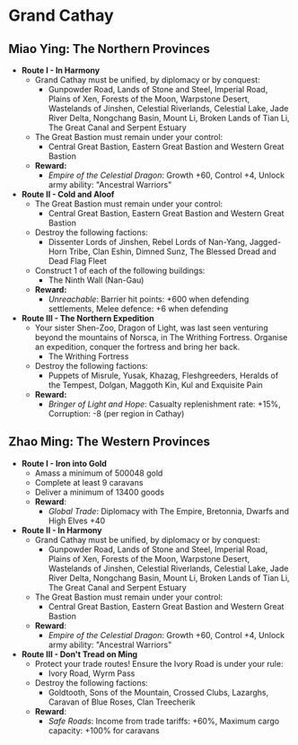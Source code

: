 # Grand Cathay

## Miao Ying: The Northern Provinces

* **Route I - In Harmony**
  * Grand Cathay must be unified, by diplomacy or by conquest:
    * Gunpowder Road, Lands of Stone and Steel, Imperial Road, Plains of Xen, Forests of the Moon, Warpstone Desert,
    Wastelands of Jinshen, Celestial Riverlands, Celestial Lake, Jade River Delta, Nongchang Basin, Mount Li, Broken
    Lands of Tian Li, The Great Canal and Serpent Estuary
  * The Great Bastion must remain under your control:
    * Central Great Bastion, Eastern Great Bastion and Western Great Bastion
  * **Reward:**
    * _Empire of the Celestial Dragon_: Growth +60, Control +4, Unlock army ability: "Ancestral Warriors"
* **Route II - Cold and Aloof**
  * The Great Bastion must remain under your control:
    * Central Great Bastion, Eastern Great Bastion and Western Great Bastion
  * Destroy the following factions:
    * Dissenter Lords of Jinshen, Rebel Lords of Nan-Yang, Jagged-Horn Tribe, Clan Eshin, Dimned Sunz, The Blessed Dread
    and Dead Flag Fleet
  * Construct 1 of each of the following buildings:
    * The Ninth Wall (Nan-Gau)
  * **Reward:**
    * _Unreachable_: Barrier hit points: +600 when defending settlements, Melee defence: +6 when defending 
* **Route III - The Northern Expedition**
  * Your sister Shen-Zoo, Dragon of Light, was last seen venturing beyond the mountains of Norsca, in The Writhing 
    Fortress. Organise an expedition, conquer the fortress and bring her back.
    * The Writhing Fortress
  * Destroy the following factions:
    * Puppets of Misrule, Yusak, Khazag, Fleshgreeders, Heralds of the Tempest, Dolgan, Maggoth Kin, Kul 
    and Exquisite Pain
  * **Reward:**
    * _Bringer of Light and Hope_: Casualty replenishment rate: +15%, Corruption: -8 (per region in Cathay)

## Zhao Ming: The Western Provinces

* **Route I - Iron into Gold**
  * Amass a minimum of 500048 gold
  * Complete at least 9 caravans
  * Deliver a minimum of 13400 goods
  * **Reward**: 
     * _Global Trade_: Diplomacy with The Empire, Bretonnia, Dwarfs and High Elves +40 
* **Route II - In Harmony**
  * Grand Cathay must be unified, by diplomacy or by conquest:
    * Gunpowder Road, Lands of Stone and Steel, Imperial Road, Plains of Xen, Forests of the Moon, Warpstone Desert,
    Wastelands of Jinshen, Celestial Riverlands, Celestial Lake, Jade River Delta, Nongchang Basin, Mount Li, Broken
    Lands of Tian Li, The Great Canal and Serpent Estuary
  * The Great Bastion must remain under your control:
    * Central Great Bastion, Eastern Great Bastion and Western Great Bastion
  * **Reward**: 
    * _Empire of the Celestial Dragon_: Growth +60, Control +4, Unlock army ability: "Ancestral Warriors"
* **Route III - Don't Tread on Ming**
  * Protect your trade routes! Ensure the Ivory Road is under your rule:
    * Ivory Road, Wyrm Pass
  * Destroy the following factions:
    * Goldtooth, Sons of the Mountain, Crossed Clubs, Lazarghs, Caravan of Blue Roses, Clan Treecherik
  * **Reward**: 
     * _Safe Roads_: Income from trade tariffs: +60%, Maximum cargo capacity: +100% for caravans
